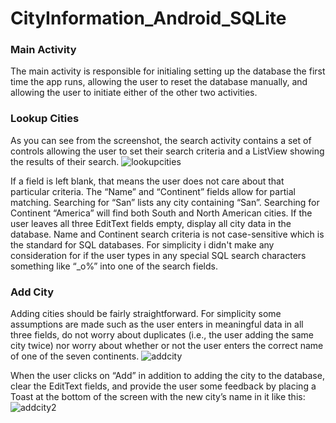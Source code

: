 # CityInformation_Android_SQLite
### Main Activity
The main activity is responsible for initialing setting up the database the first time the app runs, allowing the user to reset the database manually, and allowing the user to initiate either of the other two activities.
### Lookup Cities
As you can see from the screenshot, the search activity contains a set of controls allowing the user to set their search criteria and a ListView showing the results of their search.
![lookupcities](https://user-images.githubusercontent.com/20994167/39495179-1ea1ddaa-4d4e-11e8-951d-dc7a263a2862.png)

If a field is left blank, that means the user does not care about that particular criteria. The “Name” and “Continent” fields allow for partial matching. Searching for “San” lists any city containing “San”. Searching for Continent “America” will find both South and North American cities. If the user leaves all three EditText fields empty, display all city data in the database.
Name and Continent search criteria is not case-sensitive which is the standard for SQL databases. For simplicity i didn't make any consideration for if the user types in any special SQL search characters something like “_o%” into one of the search fields.
### Add City
Adding cities should be fairly straightforward. For simplicity some assumptions are made such as the user enters in meaningful data in all three fields, do not worry about duplicates (i.e., the user adding the same city twice) nor worry about whether or not the user enters the correct name of one of the seven continents.
![addcity](https://user-images.githubusercontent.com/20994167/39495896-3413a1ca-4d51-11e8-85af-0651990a89ee.png)

When the user clicks on “Add” in addition to adding the city to the database, clear the EditText fields, and provide the user some feedback by placing a Toast at the bottom of the screen with the new city’s name in it like this:
![addcity2](https://user-images.githubusercontent.com/20994167/39495899-37cfffc0-4d51-11e8-904a-c46e0048fe79.png)
